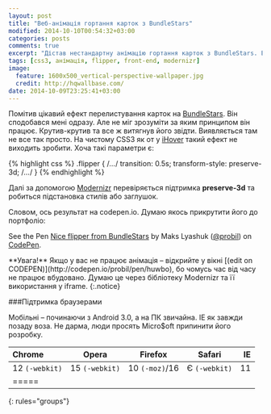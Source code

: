 ```yaml
---
layout: post
title: "Веб-анімація гортання карток з BundleStars"
modified: 2014-10-10T00:54:32+03:00
categories: posts
comments: true
excerpt: "Дістав нестандартну анімацію гортання карток з BundleStars. Експерементальний CSS3 + Modernizr"
tags: [css3, анімація, flipper, front-end, modernizr]
image:
  feature: 1600x500_vertical-perspective-wallpaper.jpg
  credit: http://hqwallbase.com/
date: 2014-10-09T23:25:41+03:00
---
```


Помітив цікавий ефект перелистування карток на [BundleStars](http://www.bundlestars.com/). Він сподобався мені одразу. Але не міг зрозуміти за яким принципом він працює. 
Крутив-крутив та все ж витягнув його звідти. Виявляється там не все так просто. На чистому CSS3 як от у [iHover](http://gudh.github.io/ihover/dist/index.html) такий ефект не виходить зробити. Хоча такі параметри є:

{% highlight css %}
.flipper {
  /*...*/
  transition: 0.5s;
  transform-style: preserve-3d;
  /*...*/
}
{% endhighlight %}

Далі за допомогою [Modernizr](http://modernizr.com/) перевіряється підтримка **preserve-3d** та робиться підстановка стилів або заглушок.

Словом, ось результат на codepen.io. Думаю якось прикрутити його до портфоліо:

<p data-height="319" data-theme-id="0" data-slug-hash="huwbo" data-default-tab="result" data-user="probil" class='codepen'>See the Pen <a href='http://codepen.io/probil/pen/huwbo/'>Nice flipper from BundleStars</a> by Maks Lyashuk (<a href='http://codepen.io/probil'>@probil</a>) on <a href='http://codepen.io'>CodePen</a>.</p>
<script async src="//codepen.io/assets/embed/ei.js"></script>
**Увага!** Якщо у вас не працює анімація – відкрийте у вікні [(edit on CODEPEN)](http://codepen.io/probil/pen/huwbo), бо чомусь час від часу не працює вбудовано. Думаю це через бібліотеку Modernizr та її використання у iframe.
{:.notice}    
  
###Підтримка браузерами

Мобільні – починаючи з Android 3.0, а на ПК звичайна. IE як завжди позаду воза. Не дарма, люди просять Micro$oft припинити його розробку.

| Сhrome        | Opera         | Firefox        | Safari       |   IE    |
|:--------------|:-------------:|:--------------:|:------------:|--------:|
| 12 `(-webkit)`| 15 `(-webkit)`| 10 `(-moz)`/16 | Є `(-webkit)`| 11      |
|=====
{: rules="groups"}